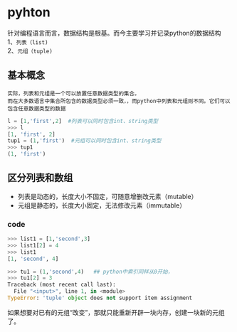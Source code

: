 # pyhton
   针对编程语言而言，数据结构是根基。而今主要学习并记录python的数据结构  
1、`列表（list)`  
2、`元组（tuple)`  
## 基本概念
    实际，列表和元组是一个可以放置任意数据类型的集合。
    而在大多数语言中集合所包含的数据类型必须一致，，而python中列表和元组则不同。它们可以包含任意数据类型的数据
```python
l = [1,'first',2]  #列表可以同时包含int、string类型
>>> l
[1, 'first', 2]
tup1 = (1,'first')  #元组可以同时包含int、string类型
>>> tup1
(1, 'first')
```
## 区分列表和数组
* 列表是动态的，长度大小不固定，可随意增删改元素（mutable）
* 元组是静态的，长度大小固定，无法修改元素（immutable）
### code
```python
>>> list1 = [1,'second',3]
>>> list1[2] = 4
>>> list1
[1, 'second', 4]

>>> tu1 = (1,'second',4)   ## python中索引同样从0开始，
>>> tu1[2] = 3
Traceback (most recent call last):
  File "<input>", line 1, in <module>
TypeError: 'tuple' object does not support item assignment
````
   如果想要对已有的元组“改变”，那就只能重新开辟一块内存，创建一块新的元组了。
